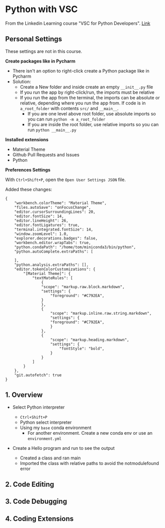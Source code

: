 # Python with VSC

From the Linkedin Learning course "VSC for Python Developers". [Link](https://www.linkedin.com/learning/visual-studio-code-for-python-developers)

## Personal Settings

These settings are not in this course.

**Create packages like in Pycharm**

* There isn't an option to right-click create a Python package like in Pycharm
* Solution:
  * Create a New folder and inside create an empty `__init__.py` file
  * If you run the app by right-click/run, the imports must be relative
  * If you run the app from the terminal, the imports can be absolute or relative, depending where you run the app from. If code is in `a_root_folder` with contents `src/` and `__main__`.
    * If you are one level above root folder, use absolute imports so you can run `python -m a_root_folder`
    * If you are inside the root folder, use relative imports so you can run `python __main__.py`

**Installed extensions**

* Material Theme
* Github Pull Requests and Issues
* Python

**Preferences Settings**

With `Ctrl+Shift+P`, open the `Open User Settings JSON` file.

Added these changes:

    {
        "workbench.colorTheme": "Material Theme",
        "files.autoSave": "onFocusChange",
        "editor.cursorSurroundingLines": 20,
        "editor.fontSize": 14,
        "editor.lineHeight": 26,
        "editor.fontLigatures": true,
        "terminal.integrated.fontSize": 14,
        "window.zoomLevel": 1.0,
        "explorer.decorations.badges": false,
        "workbench.editor.wrapTabs": true,
        "python.condaPath": "/home/tom/miniconda3/bin/python",
        "python.autoComplete.extraPaths": [
        
        ],
        "python.analysis.extraPaths": [],
        "editor.tokenColorCustomizations": {
            "[Material Theme]": {
                "textMateRules": [
                    {
                    "scope": "markup.raw.block.markdown",
                    "settings": {
                        "foreground": "#C792EA",
                    }
                    },
                    {
                        "scope": "markup.inline.raw.string.markdown",
                        "settings": {
                        "foreground": "#C792EA",
                        }
                    },
                    {
                        "scope": "markup.heading.markdown",
                        "settings": {
                            "fontStyle": "bold",
                        }
                    }
                ]
            }
        },
        "git.autofetch": true
    }

## 1. Overview

* Select Python interpreter
  * `Ctrl+Shift+P`
  * Python select interpreter
  * Using my `base` conda environment
    * For another environment. Create a new conda env or use an `environment.yml`

* Create a Hello program and run to see the output
  * Created a class and ran main
  * Imported the class with relative paths to avoid the notmodulefound error


## 2. Code Editing
## 3. Code Debugging
## 4. Coding Extensions